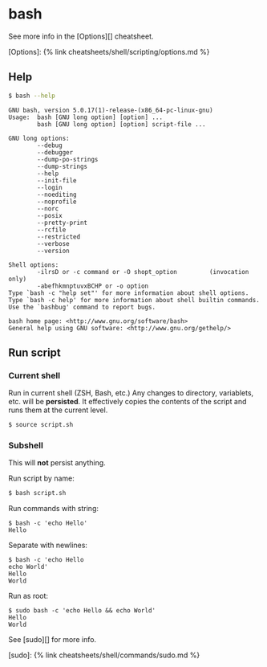 # bash

See more info in the [Options][] cheatsheet.

[Options]: {% link cheatsheets/shell/scripting/options.md %}


## Help

```sh
$ bash --help
```

```
GNU bash, version 5.0.17(1)-release-(x86_64-pc-linux-gnu)
Usage:  bash [GNU long option] [option] ...
        bash [GNU long option] [option] script-file ...
```
```
GNU long options:
        --debug
        --debugger
        --dump-po-strings
        --dump-strings
        --help
        --init-file
        --login
        --noediting
        --noprofile
        --norc
        --posix
        --pretty-print
        --rcfile
        --restricted
        --verbose
        --version
```
```
Shell options:
        -ilrsD or -c command or -O shopt_option         (invocation only)
        -abefhkmnptuvxBCHP or -o option
Type `bash -c "help set"' for more information about shell options.
Type `bash -c help' for more information about shell builtin commands.
Use the `bashbug' command to report bugs.

bash home page: <http://www.gnu.org/software/bash>
General help using GNU software: <http://www.gnu.org/gethelp/>
```


## Run script

### Current shell

Run in current shell (ZSH, Bash, etc.) Any changes to directory, variablets, etc. will be **persisted**. It effectively copies the contents of the script and runs them at the current level.

```sh
$ source script.sh
```

### Subshell

This will **not** persist anything.

Run script by name:

```sh
$ bash script.sh
```

Run commands with string:

```console
$ bash -c 'echo Hello'
Hello
```

Separate with newlines:

```console
$ bash -c 'echo Hello
echo World'
Hello
World
```

Run as root:

```console
$ sudo bash -c 'echo Hello && echo World'
Hello
World
```

See [sudo][] for more info.

[sudo]: {% link cheatsheets/shell/commands/sudo.md %}
